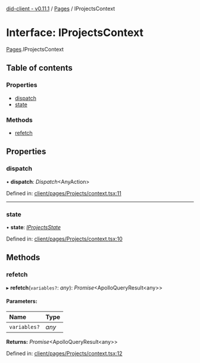 [did-client - v0.11.1](../README.md) / [Pages](../modules/pages.md) / IProjectsContext

# Interface: IProjectsContext

[Pages](../modules/pages.md).IProjectsContext

## Table of contents

### Properties

- [dispatch](pages.iprojectscontext.md#dispatch)
- [state](pages.iprojectscontext.md#state)

### Methods

- [refetch](pages.iprojectscontext.md#refetch)

## Properties

### dispatch

• **dispatch**: *Dispatch*<AnyAction\>

Defined in: [client/pages/Projects/context.tsx:11](https://github.com/Puzzlepart/did/blob/dev/client/pages/Projects/context.tsx#L11)

___

### state

• **state**: [*IProjectsState*](pages.iprojectsstate.md)

Defined in: [client/pages/Projects/context.tsx:10](https://github.com/Puzzlepart/did/blob/dev/client/pages/Projects/context.tsx#L10)

## Methods

### refetch

▸ **refetch**(`variables?`: *any*): *Promise*<ApolloQueryResult<any\>\>

#### Parameters:

Name | Type |
:------ | :------ |
`variables?` | *any* |

**Returns:** *Promise*<ApolloQueryResult<any\>\>

Defined in: [client/pages/Projects/context.tsx:12](https://github.com/Puzzlepart/did/blob/dev/client/pages/Projects/context.tsx#L12)
